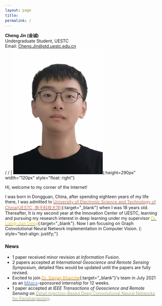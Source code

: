 ```yaml
---
layout: page
title:
permalink: /
---
```


<head>
	<!-- Place your kit's code here -->
	<script src="https://kit.fontawesome.com/be82e3287f.js" crossorigin="anonymous"></script>
</head>

**Cheng Jin (金诚)** <br>  Undergraduate Student, UESTC <br>    Email: <a href="mailto: Cheng.Jin@std.uestc.edu.cn">Cheng.Jin@std.uestc.edu.cn</a><br> <a href="https://github.com/ChengJin-git" target="_blank"><i class="fab fa-github" href="#"></i></a> / <a href="https://scholar.google.com/citations?user=DFMxV_oAAAAJ" target="_blank"><i class="fas fa-graduation-cap" href="#"></i></a> / <a href="https://twitter.com/Cheng_Jin_UESTC" target="_blank"><i class="fab fa-twitter" href="#"></i></a> | ![Cheng](/assets/images/me.jpeg){:height=290px" width="120px" style="float: right"}

Hi, welcome to my corner of the Internet!

I was born in Dongguan, China, after spending eighteen years of my life there, I was admitted to [<span style="color: #d16952">University of Electronic Science and Technology of China(UESTC, 电子科技大学)</span>](https://en.uestc.edu.cn){:target="_blank"} when I was 18 years old. Thereafter, It is my second year at the Innovation Center of UESTC, learning and pursuing my research interest in deep learning under my supervisor [<span style="color: #e6ce20">Dr. Liang-Jian Deng</span>](https://liangjiandeng.github.io/){:target="_blank"}. Now I am focusing on Graph Convolutional Neural Network implementation in Computer Vision.
{: style="text-align: justify;"} 

### News

- 1 paper received minor revision at *Information Fusion*.
- 2 papers accepted at *International Geoscience and Remote Sensing Symposium*, detailed files would be updated until the papers are fully revised.     
- Excited to join [<span style="color: #FF9900">Dr. Sanjay Kharche</span>](https://kcru.lawsonresearch.ca/research/srk/index.html){:target="_blank"}'s team in July 2021 as an [<span style="color: #528bd1">Mitacs</span>](https://www.mitacs.ca/)-sponsored internship for 12 weeks.
- 1 paper accepted at *IEEE Transactions of Geoscience and Remote Sensing* on [<span style="color: #a3b278">Detail Injection-Based Deep Convolutional Neural Networks for Pansharpening</span>](https://chengjin-git.github.io//2020/Detail-Injection-Based-Deep-Convolutional-Neural-Networks-for-Pansharpening/).
